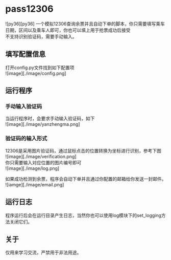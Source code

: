 # pass12306
![py36][py36]
一个模拟12306查询余票并且自动下单的脚本，你只需要填写乘车日期，区间以及乘车人即可，你也可以填上用于抢票成功后接受  
不支持识别验证码，需要手动输入。  

## 填写配置信息
打开config.py文件找到如下配置项  
![image][./image/config.png]

## 运行程序

### 手动输入验证码
当运行程序时，会要求手动输入验证码，如下  
![image][./image/yanzhengma.png]

### 验证码的输入形式
12306是采用图片验证码，通过鼠标点击的位置转换为坐标进行识别，参考下图  
![image][./image/verification.png]  
你只需要输入对应位置的图片编号即可  
![image][./image/log.png]

如果成功检测到余票，程序会自动下单并且通过你配置的邮箱给你发送一封邮件。  
![iamge][./image/email.png]

## 运行日志
程序运行后会在运行目录产生日志，当然你也可以使用log模块下的set_logging方法关闭它们。

## 关于
仅用来学习交流，严禁用于非法用途。


